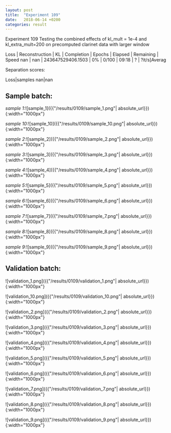 ```yaml
---
layout: post
title:  "Experiment 109"
date:   2018-06-14 +0200
categories: result
---
```

Experiment 109
Testing the combined effects of kl_mult = 1e-4 and kl_extra_mult=200 on precomputed clarinet data with larger window

Loss | Reconstruction | KL | Completion | Epochs | Elapsed | Remaining | Speed
nan | nan | 243647529406.1503 | 0% | 0/100 | 09:18 | ? | ?it/s]Averag

Separation scores:

Loss|samples
nan|nan

## **Sample batch**:

_sample 1_:![sample_1]({{"/results/0109/sample_1.png"| absolute_url}}){:width="1000px"}

_sample 10_:![sample_10]({{"/results/0109/sample_10.png"| absolute_url}}){:width="1000px"}

_sample 2_:![sample_2]({{"/results/0109/sample_2.png"| absolute_url}}){:width="1000px"}

_sample 3_:![sample_3]({{"/results/0109/sample_3.png"| absolute_url}}){:width="1000px"}

_sample 4_:![sample_4]({{"/results/0109/sample_4.png"| absolute_url}}){:width="1000px"}

_sample 5_:![sample_5]({{"/results/0109/sample_5.png"| absolute_url}}){:width="1000px"}

_sample 6_:![sample_6]({{"/results/0109/sample_6.png"| absolute_url}}){:width="1000px"}

_sample 7_:![sample_7]({{"/results/0109/sample_7.png"| absolute_url}}){:width="1000px"}

_sample 8_:![sample_8]({{"/results/0109/sample_8.png"| absolute_url}}){:width="1000px"}

_sample 9_:![sample_9]({{"/results/0109/sample_9.png"| absolute_url}}){:width="1000px"}

## **Validation batch**:

![validation_1.png]({{"/results/0109/validation_1.png"| absolute_url}}){:width="1000px"}

![validation_10.png]({{"/results/0109/validation_10.png"| absolute_url}}){:width="1000px"}

![validation_2.png]({{"/results/0109/validation_2.png"| absolute_url}}){:width="1000px"}

![validation_3.png]({{"/results/0109/validation_3.png"| absolute_url}}){:width="1000px"}

![validation_4.png]({{"/results/0109/validation_4.png"| absolute_url}}){:width="1000px"}

![validation_5.png]({{"/results/0109/validation_5.png"| absolute_url}}){:width="1000px"}

![validation_6.png]({{"/results/0109/validation_6.png"| absolute_url}}){:width="1000px"}

![validation_7.png]({{"/results/0109/validation_7.png"| absolute_url}}){:width="1000px"}

![validation_8.png]({{"/results/0109/validation_8.png"| absolute_url}}){:width="1000px"}

![validation_9.png]({{"/results/0109/validation_9.png"| absolute_url}}){:width="1000px"}
